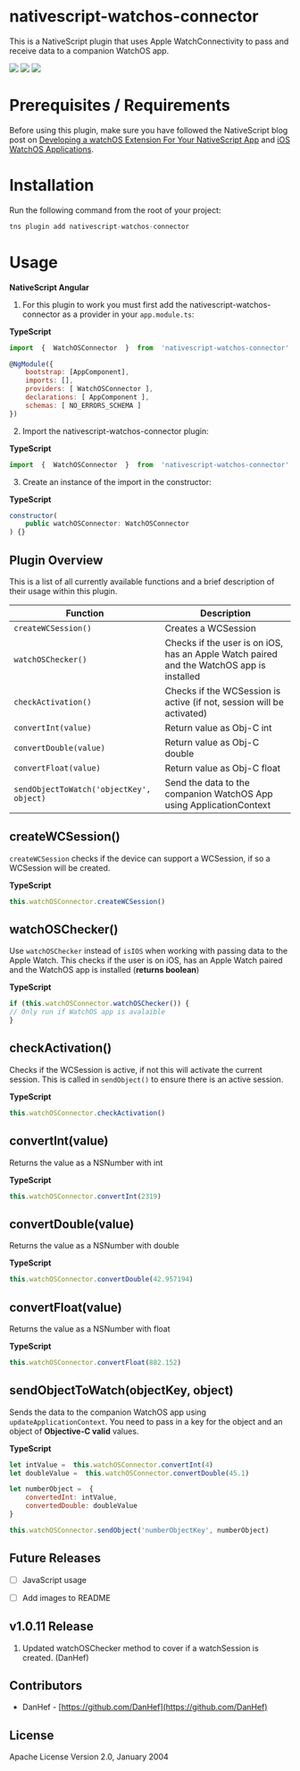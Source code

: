 
#  nativescript-watchos-connector
This is a NativeScript plugin that uses Apple WatchConnectivity to pass and receive data to a companion WatchOS app.

[![](https://img.shields.io/npm/v/nativescript-watchos-connector?style=for-the-badge)](https://www.npmjs.com/package/nativescript-watchos-connector)  [![](https://img.shields.io/npm/dt/nativescript-watchos-connector?style=for-the-badge)](https://www.npmjs.com/package/nativescript-watchos-connector)  [![](https://img.shields.io/github/issues/reecereynolds/nativescript-watchos-connector?style=for-the-badge)](https://github.com/ReeceReynolds/nativescript-watchos-connector/issues)

#  Prerequisites / Requirements
Before using this plugin, make sure you have followed the NativeScript blog post on [Developing a watchOS Extension For Your NativeScript App](https://www.nativescript.org/blog/developing-a-watchos-extension-for-your-nativescript-app) and [iOS WatchOS Applications](https://docs.nativescript.org/angular/tooling/ios-watch-apps).  

#  Installation
Run the following command from the root of your project:
```javascript
tns plugin add nativescript-watchos-connector
```

#  Usage
**NativeScript Angular**
1. For this plugin to work you must first add the nativescript-watchos-connector as a provider in your `app.module.ts`:

**TypeScript**
```javascript
import  {  WatchOSConnector  }  from  'nativescript-watchos-connector'

@NgModule({
	bootstrap: [AppComponent],
	imports: [],
	providers: [ WatchOSConnector ],
	declarations: [ AppComponent ],
	schemas: [ NO_ERRORS_SCHEMA ]
})
```

2. Import the nativescript-watchos-connector plugin:

**TypeScript**
```javascript
import  {  WatchOSConnector  }  from  'nativescript-watchos-connector'
```

3. Create an instance of the import in the constructor:

**TypeScript**
```javascript
constructor(
	public watchOSConnector: WatchOSConnector
) {}
```

##  Plugin Overview
This is a list of all currently available functions and a brief description of their usage within this plugin.

|Function | Description |
|--|--|
|`createWCSession()` |Creates a WCSession|
|`watchOSChecker()`|Checks if the user is on iOS, has an Apple Watch paired and the WatchOS app is installed|
|`checkActivation()`|Checks if the WCSession is active (if not, session will be activated)|
|`convertInt(value)`|Return value as Obj-C int|
|`convertDouble(value)`|Return value as Obj-C double|
|`convertFloat(value)`|Return value as Obj-C float|
|`sendObjectToWatch('objectKey', object)`|Send the data to the companion WatchOS App using ApplicationContext|

##  createWCSession()
`createWCSession` checks if the device can support a WCSession, if so a WCSession will be created.

**TypeScript**
```javascript
this.watchOSConnector.createWCSession()
```

##  watchOSChecker()
Use `watchOSChecker` instead of `isIOS` when working with passing data to the Apple Watch. This checks if the user is on iOS, has an Apple Watch paired and the WatchOS app is installed (**returns boolean**)

**TypeScript**
```javascript
if (this.watchOSConnector.watchOSChecker()) {
// Only run if WatchOS app is avalaible
}
```

##  checkActivation()
Checks if the WCSession is active, if not this will activate the current session. This is called in `sendObject()` to ensure there is an active session.

**TypeScript**
```javascript
this.watchOSConnector.checkActivation()
```

##  convertInt(value)
Returns the value as a NSNumber with int

**TypeScript**
```javascript
this.watchOSConnector.convertInt(2319)
```

##  convertDouble(value)
Returns the value as a NSNumber with double

**TypeScript**
```javascript
this.watchOSConnector.convertDouble(42.957194)
```

##  convertFloat(value)
Returns the value as a NSNumber with float

**TypeScript**
```javascript
this.watchOSConnector.convertFloat(882.152)
```

##  sendObjectToWatch(objectKey, object)
Sends the data to the companion WatchOS app using `updateApplicationContext`. You need to pass in a key for the object and an object of **Objective-C valid** values.

**TypeScript**
```javascript
let intValue =  this.watchOSConnector.convertInt(4)
let doubleValue =  this.watchOSConnector.convertDouble(45.1)

let numberObject =  {
	convertedInt: intValue,
	convertedDouble: doubleValue
}

this.watchOSConnector.sendObject('numberObjectKey', numberObject)
```

##  Future Releases
- [ ] JavaScript usage

- [ ] Add images to README

##  v1.0.11 Release

 1. Updated watchOSChecker method to cover if a watchSession is created. (DanHef)

##  Contributors
 - DanHef - [https://github.com/DanHef](https://github.com/DanHef)

  

##  License
Apache License Version 2.0, January 2004